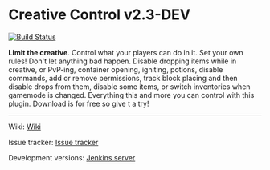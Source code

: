 # Creative Control v2.3-DEV

[![Build Status](https://ci.2programmers.net/job/CreativeControlByKubqoA/badge/icon)](https://ci.2programmers.net/job/CreativeControlByKubqoA/)

**Limit the creative**. Control what your players can do in it. Set your own rules! Don't let anything bad happen. Disable dropping items while in creative, or PvP-ing, container opening, igniting, potions, disable commands, add or remove permissions, track block placing and then disable drops from them, disable some items, or switch inventories when gamemode is changed. Everything this and more you can control with this plugin. Download is for free so give t a try!

---

Wiki: [Wiki](https://goo.gl/nixBHr)

Issue tracker: [Issue tracker](https://goo.gl/p5crLk)

Development versions: [Jenkins server](https://goo.gl/Rx7qjv)
